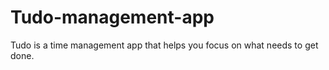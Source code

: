 # Tudo-management-app
Tudo is a time management app that helps you focus on what needs to get done.
